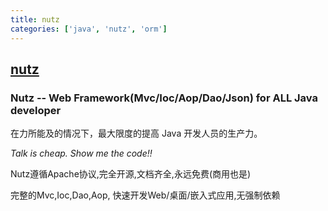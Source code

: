```yaml
---
title: nutz
categories: ['java', 'nutz', 'orm']
---
```

## [nutz](https://github.com/nutzam/nutz)

### Nutz -- Web Framework(Mvc/Ioc/Aop/Dao/Json) for ALL Java developer


在力所能及的情况下，最大限度的提高 Java 开发人员的生产力。

*Talk is cheap. Show me the code!!*

Nutz遵循Apache协议,完全开源,文档齐全,永远免费(商用也是)

完整的Mvc,Ioc,Dao,Aop, 快速开发Web/桌面/嵌入式应用,无强制依赖
